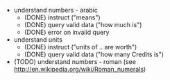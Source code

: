 * understand numbers - arabic
    * (DONE) instruct ("means")
    * (DONE) query valid data ("how much is")
    * (DONE) error on invalid query
* understand units
    * (DONE) instruct ("units of .. are worth")
    * (DONE) query valid data ("how many Credits is")
* (TODO) understand numbers - roman (see http://en.wikipedia.org/wiki/Roman_numerals)